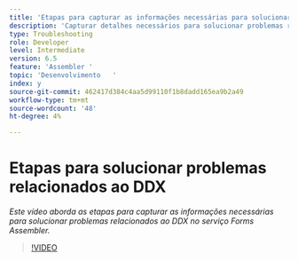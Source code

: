 ```yaml
---
title: 'Etapas para capturar as informações necessárias para solucionar problemas relacionados ao DDX '
description: 'Capturar detalhes necessários para solucionar problemas relacionados ao Assembler '
type: Troubleshooting
role: Developer
level: Intermediate
version: 6.5
feature: 'Assembler '
topic: 'Desenvolvimento   '
index: y
source-git-commit: 462417d384c4aa5d99110f1b8dadd165ea9b2a49
workflow-type: tm+mt
source-wordcount: '48'
ht-degree: 4%

---
```



# Etapas para solucionar problemas relacionados ao DDX

*Este vídeo aborda as etapas para capturar as informações necessárias para solucionar problemas relacionados ao DDX no serviço Forms Assembler.*

>[!VIDEO](https://video.tv.adobe.com/v/335517?quality=9&learn=on)
